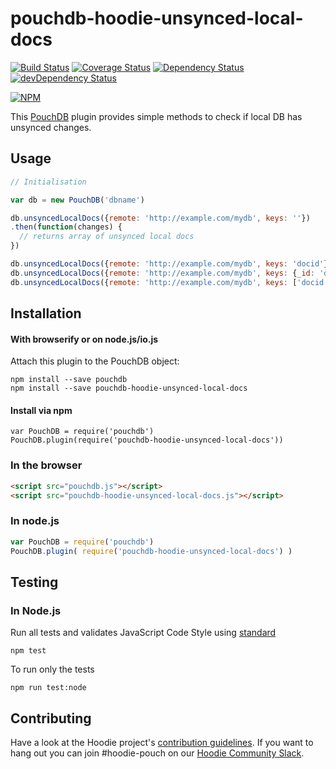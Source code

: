 # pouchdb-hoodie-unsynced-local-docs

[![Build Status](https://travis-ci.org/hoodiehq/pouchdb-hoodie-unsynced-local-docs.svg?branch=master)](https://travis-ci.org/hoodiehq/pouchdb-hoodie-unsynced-local-docs)
[![Coverage Status](https://coveralls.io/repos/hoodiehq/pouchdb-hoodie-unsynced-local-docs/badge.svg?branch=master&service=github)](https://coveralls.io/github/hoodiehq/pouchdb-hoodie-unsynced-local-docs?branch=master)
[![Dependency Status](https://david-dm.org/hoodiehq/pouchdb-hoodie-unsynced-local-docs.svg)](https://david-dm.org/hoodiehq/pouchdb-hoodie-unsynced-local-docs)
[![devDependency Status](https://david-dm.org/hoodiehq/pouchdb-hoodie-unsynced-local-docs/dev-status.svg)](https://david-dm.org/hoodiehq/pouchdb-hoodie-unsynced-local-docs#info=devDependencies)

[![NPM](https://nodei.co/npm/pouchdb-hoodie-unsynced-local-docs.png?downloads=true&downloadRank=true&stars=true)](https://nodei.co/npm/pouchdb-hoodie-unsynced-local-docs/)

This [PouchDB](http://pouchdb.com/) plugin provides simple methods to
check if local DB has unsynced changes.

## Usage

```js
// Initialisation

var db = new PouchDB('dbname')

db.unsyncedLocalDocs({remote: 'http://example.com/mydb', keys: ''})
.then(function(changes) {
  // returns array of unsynced local docs
})

db.unsyncedLocalDocs({remote: 'http://example.com/mydb', keys: 'docid'}) // pass doc id
db.unsyncedLocalDocs({remote: 'http://example.com/mydb', keys: {_id: 'docid'}}) // pass doc with _id property
db.unsyncedLocalDocs({remote: 'http://example.com/mydb', keys: ['docid', {_id: 'docid'}]}) // array of IDs and objects
```

## Installation

#### With browserify or on node.js/io.js

Attach this plugin to the PouchDB object: 
````
npm install --save pouchdb
npm install --save pouchdb-hoodie-unsynced-local-docs
````

#### Install via npm

````
var PouchDB = require('pouchdb')
PouchDB.plugin(require('pouchdb-hoodie-unsynced-local-docs'))
````


### In the browser

```html
<script src="pouchdb.js"></script>
<script src="pouchdb-hoodie-unsynced-local-docs.js"></script>
```

### In node.js

```js
var PouchDB = require('pouchdb')
PouchDB.plugin( require('pouchdb-hoodie-unsynced-local-docs') )
```

## Testing

### In Node.js

Run all tests and validates JavaScript Code Style using [standard](https://www.npmjs.com/package/standard)

```
npm test
```

To run only the tests

```
npm run test:node
```

## Contributing

Have a look at the Hoodie project's [contribution guidelines](https://github.com/hoodiehq/hoodie-dotfiles/blob/master/static/CONTRIBUTING.md).
If you want to hang out you can join #hoodie-pouch on our [Hoodie Community Slack](http://hood.ie/chat/).